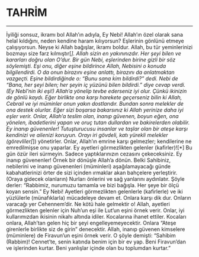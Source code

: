 # TAHRİM
---
İyiliği sonsuz, ikramı bol Allah’ın adıyla,
Ey Nebi! Allah’ın özel olarak sana helal kıldığını, neden kendine haram kılıyorsun? Eşlerinin gönlünü etmeye çalışıyorsun. Neyse ki Allah bağışlar, ikramı boldur.
Allah, bu tür yeminlerinizi bozmayı size farz kılmıştır[*]. Allah sizin en yakınınızdır. Her şeyi bilen ve kararları doğru olan O’dur.
Bir gün Nebi, eşlerinden birine gizli bir söz söylemişti. Eşi onu, diğer eşine bildirince Allah, Nebisini o konuda bilgilendirdi. O da onun birazını eşine anlattı, birazını da anlatmaktan vazgeçti. Eşine bildirdiğinde o: “Bunu sana kim bildirdi?” dedi. Nebi de “Bana, her şeyi bilen; her şeyin iç yüzünü bilen bildirdi.” diye cevap verdi.
(Ey Nebî’nin iki eşi!) Allah’a yönelip tevbe ederseniz iyi olur. Çünkü ikinizin de gönlü kaydı. Eğer birlikte ona karşı harekete geçerseniz bilin ki Allah, Cebrail ve iyi müminler onun yakın dostlarıdır. Bundan sonra melekler de ona destek olurlar.
Eğer sizi boşarsa bakarsınız ki Allah yerinize daha iyi eşler verir. Onlar, Allah’a teslim olan, inanıp güvenen, boyun eğen, ona yönelen, ibadetlerini yapan ve oruç tutan dullardan ve bakirelerden olabilir.
Ey inanıp güvenenler! Tutuşturucusu insanlar ve taşlar olan bir ateşe karşı kendinizi ve ailenizi koruyun. Orayı iri gövdeli, katı yürekli melekler (görevliler[*]) yönetirler. Onlar, Allah’ın emrine karşı gelmezler; kendilerine ne emredilmişse onu yaparlar.
Ey ayetleri görmezlikten gelenler (kafirler)![*] Bu gün özür ileri sürmeyin. Sadece yaptıklarınızın cezasını çekeceksiniz.
Ey inanıp güvenenler! Örnek bir dönüşle Allah’a dönün. Belki Sahibiniz, nebilerini ve inanıp güvenenleri (müminleri) aşağılamayacağı günde kabahatlerinizi örter de sizi içinden ırmaklar akan bahçelere yerleştirir. (Oraya gidecek olanların) Nurları önlerini ve sağ yanlarını aydınlatır. Şöyle derler: “Rabbimiz, nurumuzu tamamla ve bizi bağışla. Her şeye bir ölçü koyan sensin.”
Ey Nebi! Ayetleri görmezlikten gelenlerle (kafirlerle) ve iki yüzlülerle (münafıklarla) mücadeleye devam et. Onlara karşı dik dur. Onların varacağı yer Cehennem’dir. Ne kötü hale gelmektir o!
Allah, ayetleri görmezlikten gelenler için Nuh’un eşi ile Lut’un eşini örnek verir. Onlar, iyi kullarımızdan ikisinin nikahı altında idiler. Kocalarına ihanet ettiler. Kocaları onlara, Allah’tan gelen hiç bir şeyi engelleyemeyecektir. Onlara “Ateşe girenlerle birlikte siz de girin” denecektir.
Allah, inanıp güvenen kimselere (müminlere) de Firavun’un eşini örnek verir. O şöyle demişti: “Sahibim (Rabbim)! Cennet’te, senin katında benim için bir ev yap. Beni Firavun’dan ve işlerinden kurtar. Beni yanlışlar içinde olan bu toplumdan kurtar.”